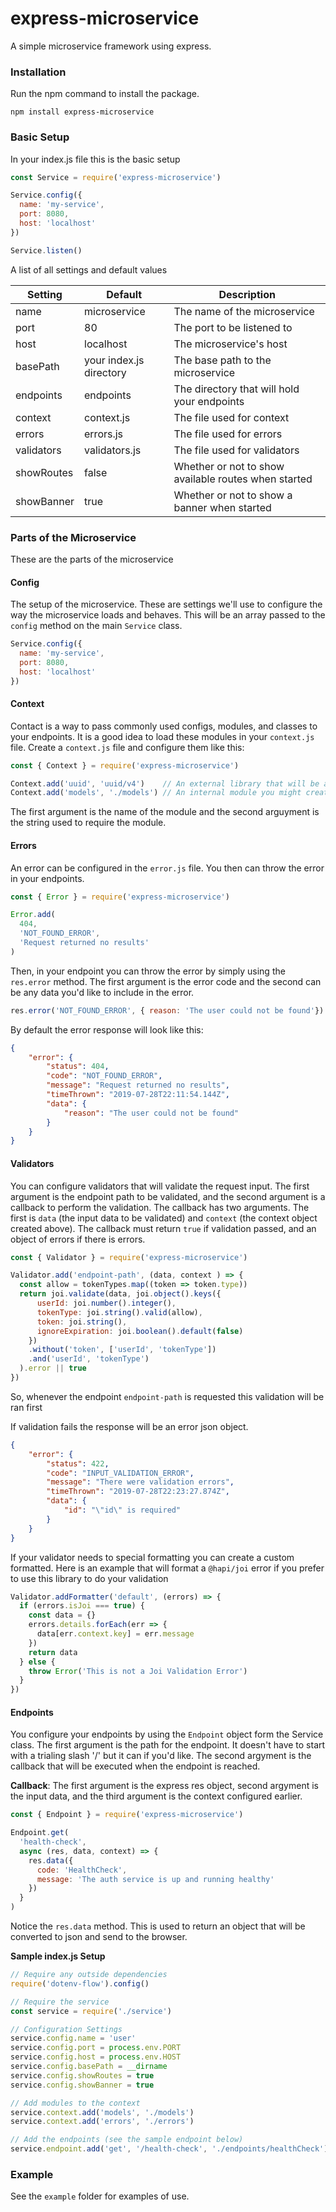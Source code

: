 # express-microservice

A simple microservice framework using express.

### Installation

Run the npm command to install the package.

```
npm install express-microservice
```

### Basic Setup

In your index.js file this is the basic setup

```js
const Service = require('express-microservice')

Service.config({
  name: 'my-service',
  port: 8080,
  host: 'localhost'
})

Service.listen()
```

A list of all settings and default values

| Setting               | Default                   | Description                                           |                            
| -------------         | ------------------------- | ----------------------------------------------------- |
| name                  | microservice              | The name of the microservice                          |
| port                  | 80                        | The port to be listened to                            |
| host                  | localhost                 | The microservice's host                               |
| basePath              | your index.js directory   | The base path to the microservice                     |
| endpoints             | endpoints                 | The directory that will hold your endpoints           |
| context               | context.js                | The file used for context                             |
| errors                | errors.js                 | The file used for errors                              |
| validators            | validators.js             | The file used for validators                          |
| showRoutes            | false                     | Whether or not to show available routes when started  |
| showBanner            | true                      | Whether or not to show a banner when started          |

### Parts of the Microservice

These are the parts of the microservice

#### Config

The setup of the microservice. These are settings we'll use to configure the way the microservice
loads and behaves. This will be an array passed to the `config` method on the main `Service` class.

```js
Service.config({
  name: 'my-service',
  port: 8080,
  host: 'localhost'
})
```

#### Context 

Contact is a way to pass commonly used configs, modules, and classes to your endpoints. It
is a good idea to load these modules in your `context.js` file. Create a `context.js` file and configure
them like this:

```js
const { Context } = require('express-microservice')

Context.add('uuid', 'uuid/v4')    // An external library that will be accessed using uuid
Context.add('models', './models') // An internal module you might created to manage data
```

The first argument is the name of the module and the second arguyment is the string used to require the module.

#### Errors

An error can be configured in the `error.js` file. You then can throw the error in your endpoints.

```js
const { Error } = require('express-microservice')

Error.add(
  404,
  'NOT_FOUND_ERROR',
  'Request returned no results'
)
```

Then, in your endpoint you can throw the error by simply using the `res.error` method. The first argument
is the error code and the second can be any data you'd like to include in the error.

```js
res.error('NOT_FOUND_ERROR', { reason: 'The user could not be found'})
```

By default the error response will look like this:

```json
{
    "error": {
        "status": 404,
        "code": "NOT_FOUND_ERROR",
        "message": "Request returned no results",
        "timeThrown": "2019-07-28T22:11:54.144Z",
        "data": {
            "reason": "The user could not be found"
        }
    }
}
```

#### Validators

You can configure validators that will validate the request input. The first argument is the endpoint path to be 
validated, and the second argument is a callback to perform the validation. The callback has two arguments.
The first is `data` (the input data to be validated) and `context` (the context object created above).
The callback must return `true` if validation passed, and an object of errors if there is errors.

```js
const { Validator } = require('express-microservice')

Validator.add('endpoint-path', (data, context ) => {
  const allow = tokenTypes.map((token => token.type))
  return joi.validate(data, joi.object().keys({
      userId: joi.number().integer(),
      tokenType: joi.string().valid(allow),
      token: joi.string(),
      ignoreExpiration: joi.boolean().default(false)
    })
    .without('token', ['userId', 'tokenType'])
    .and('userId', 'tokenType')
  ).error || true
})
```

So, whenever the endpoint `endpoint-path` is requested this validation will be ran first

If validation fails the response will be an error json object.

```json
{
    "error": {
        "status": 422,
        "code": "INPUT_VALIDATION_ERROR",
        "message": "There were validation errors",
        "timeThrown": "2019-07-28T22:23:27.874Z",
        "data": {
            "id": "\"id\" is required"
        }
    }
}
```

If your validator needs to special formatting you can create a custom formatted. Here is an example that
will format a `@hapi/joi` error if you prefer to use this library to do your validation

```js
Validator.addFormatter('default', (errors) => {
  if (errors.isJoi === true) {
    const data = {}
    errors.details.forEach(err => {
      data[err.context.key] = err.message
    })
    return data
  } else {
    throw Error('This is not a Joi Validation Error')
  }
})
```

#### Endpoints

You configure your endpoints by using the `Endpoint` object form the Service class. The first argument
is the path for the endpoint. It doesn't have to start with a trialing slash '/' but it can if you'd like.
The second argyment is the callback that will be executed when the endpoint is reached.

**Callback**: The first argument is the express res object, second argyment is the input data, and the third
argument is the context configured earlier.

```js
const { Endpoint } = require('express-microservice')

Endpoint.get(
  'health-check',
  async (res, data, context) => {
    res.data({
      code: 'HealthCheck',
      message: 'The auth service is up and running healthy'
    })
  }
)
```

Notice the `res.data` method. This is used to return an object that will be converted to json and send to the browser.

**Sample index.js Setup**

```js
// Require any outside dependencies
require('dotenv-flow').config()

// Require the service
const service = require('./service')

// Configuration Settings
service.config.name = 'user'
service.config.port = process.env.PORT
service.config.host = process.env.HOST
service.config.basePath = __dirname
service.config.showRoutes = true
service.config.showBanner = true

// Add modules to the context
service.context.add('models', './models')
service.context.add('errors', './errors')

// Add the endpoints (see the sample endpoint below)
service.endpoint.add('get', '/health-check', './endpoints/healthCheck')
```

### Example

See the `example` folder for examples of use.
